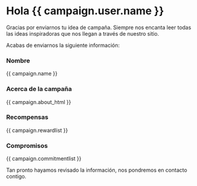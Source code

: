 # Hola {{ campaign.user.name }}

Gracias por enviarnos tu idea de campaña. Siempre nos encanta leer todas las ideas inspiradoras que nos llegan a través de nuestro sitio.

Acabas de enviarnos la siguiente información:

### Nombre

{{ campaign.name }}

### Acerca de la campaña

{{ campaign.about_html }}

### Recompensas

{{ campaign.rewardlist }}

### Compromisos

{{ campaign.commitmentlist }}

Tan pronto hayamos revisado la información, nos pondremos en contacto contigo.
